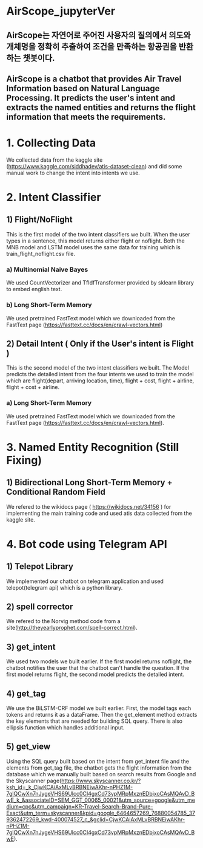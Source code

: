AirScope_jupyterVer
====================
AirScope는 자연어로 주어진 사용자의 질의에서 의도와 개체명을 정확히 추출하여 조건을 만족하는 항공권을 반환하는 챗봇이다.
---
AirScope is a chatbot that provides Air Travel Information based on Natural Language Processing. It predicts the user's intent and extracts the named entities and returns the flight information that meets the requirements.
---
# 1. Collecting Data
We collected data from the kaggle site (https://www.kaggle.com/siddhadev/atis-dataset-clean) and did some manual work to change the intent into intents we use.
# 2. Intent Classifier
## 1) Flight/NoFlight
This is the first model of the two intent classifiers we built. When the user types in a sentence, this model returns either flight or noflight. Both the MNB model and LSTM model uses the same data for training which is train_flight_noflight.csv file.
### a) Multinomial Naive Bayes
We used CountVectorizer and TfIdfTransformer provided by sklearn library to embed english text.
### b) Long Short-Term Memory
We used pretrained FastText model which we downloaded from the FastText page (https://fasttext.cc/docs/en/crawl-vectors.html)
## 2) Detail Intent ( Only if the User's intent is Flight )
This is the second model of the two intent classifiers we built. The Model predicts the detailed intent from the four intents we used to train the model which are flight(depart, arriving location, time), flight + cost, flight + airline, flight + cost + airline.
### a) Long Short-Term Memory
We used pretrained FastText model which we downloaded from the FastText page (https://fasttext.cc/docs/en/crawl-vectors.html). 
# 3. Named Entity Recognition (Still Fixing)
## 1) Bidirectional Long Short-Term Memory + Conditional Random Field
We refered to the wikidocs page ( https://wikidocs.net/34156 ) for implementing the main training code and used atis data collected from the kaggle site. 
# 4. Bot code using Telegram API
## 1) Telepot Library
We implemented our chatbot on telegram application and used telepot(telegram api) which is a python library.
## 2) spell corrector
We refered to the Norvig method code from a site(http://theyearlyprophet.com/spell-correct.html).
## 3) get_intent
We used two models we built earlier. If the first model returns noflight, the chatbot notifies the user that the chatbot can't handle the question. If the first model returns flight, the second model predicts the detailed intent.
## 4) get_tag
We use the BiLSTM-CRF model we built earlier. First, the model tags each tokens and returns it as a dataFrame. Then the get_element method extracts the key elements that are needed for building SQL query. There is also ellipsis function which handles additional input.
## 5) get_view
Using the SQL query built based on the intent from get_intent file and the elements from get_tag file, the chatbot gets the flight information from the database which we manually built based on search results from Google and the Skyscanner page(https://www.skyscanner.co.kr/?ksh_id=_k_CjwKCAiAxMLvBRBNEiwAKhr-nPHZ1M-7glQCwXn7nJygeVHS69Ulcc0CI4gxCd73vpMRpMxznEDbjxoCAsMQAvD_BwE_k_&associateID=SEM_GGT_00065_00021&utm_source=google&utm_medium=cpc&utm_campaign=KR-Travel-Search-Brand-Pure-Exact&utm_term=skyscanner&kpid=google_6464657269_76880054785_379362472269_kwd-400074527_c_&gclid=CjwKCAiAxMLvBRBNEiwAKhr-nPHZ1M-7glQCwXn7nJygeVHS69Ulcc0CI4gxCd73vpMRpMxznEDbjxoCAsMQAvD_BwE).
